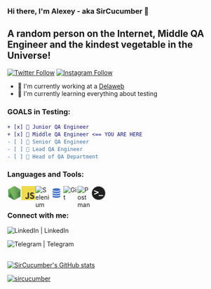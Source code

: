 ### Hi there, I'm Alexey - aka **SirCucumber** 👋

## A random person on the Internet, Middle QA Engineer and the kindest vegetable in the Universe!

[![Twitter Follow](https://img.shields.io/twitter/follow/_SirCucumber?color=green&logo=Twitter&style=for-the-badge)](https://twitter.com/intent/follow?screen_name=_SirCucumber)
[![Instagram Follow](https://img.shields.io/twitter/follow/_SirCucumber?color=green&logo=Instagram&style=for-the-badge)](https://instagram.com/_sircucumber)

- 🏢 I'm currently working at a [Delaweb][worksite]
- 📖 I'm currently learning everything about testing

### GOALS in Testing:

```diff
+ [x] 👶 Junior QA Engineer
+ [x] 👦 Middle QA Engineer <== YOU ARE HERE
- [ ] 🧑 Senior QA Engineer
- [ ] 👨 Lead QA Engineer
- [ ] 🧔 Head of QA Department
```

### Languages and Tools:

<img align="left" alt="Node.js" width="32px" src="https://raw.githubusercontent.com/github/explore/80688e429a7d4ef2fca1e82350fe8e3517d3494d/topics/nodejs/nodejs.png" />
<img align="left" alt="JavaScript" width="32px" src="https://raw.githubusercontent.com/github/explore/80688e429a7d4ef2fca1e82350fe8e3517d3494d/topics/javascript/javascript.png" />
<img align="left" alt="Selenium" width="32px" src="https://raw.githubusercontent.com/detain/svg-logos/780f25886640cef088af994181646db2f6b1a3f8/svg/selenium-logo.svg" />
<img align="left" alt="SQL" width="32px" src="https://raw.githubusercontent.com/github/explore/80688e429a7d4ef2fca1e82350fe8e3517d3494d/topics/sql/sql.png" />
<img align="left" alt="Git" width="32px" src="https://www.vectorlogo.zone/logos/git-scm/git-scm-icon.svg" />
<img align="left" alt="Postman" width="32px" src="https://avatars.githubusercontent.com/u/10251060?s=200&v=4" />
<img align="left" alt="Terminal" width="32px" src="https://raw.githubusercontent.com/github/explore/80688e429a7d4ef2fca1e82350fe8e3517d3494d/topics/terminal/terminal.png" />
<br />
<br />

### Connect with me:

[<img align="left" alt="LinkedIn | LinkedIn" src="https://img.shields.io/badge/LinkedIn-0077B5?style=for-the-badge&logo=linkedin&logoColor=white" />][linkedin]
<br>

[<img align="left" alt="Telegram | Telegram" src="https://img.shields.io/badge/Telegram-2CA5E0?style=for-the-badge&logo=telegram&logoColor=white" />][telegram]
<br>
<br>

[![SirCucumber's GitHub stats](https://github-readme-stats.vercel.app/api?username=SirCucumber&show_icons=true&theme=chartreuse-dark)](https://github.com/SirCucumber)

<p align="left"> <a href="https://github.com/ryo-ma/github-profile-trophy"><img src="https://github-profile-trophy.vercel.app/?username=sircucumber&theme=matrix" alt="sircucumber" /></a> </p>

[worksite]: https://delaweb.ru
[twitter]: https://twitter.com/_SirCucumber
[instagram]: https://instagram.com/_sircucumber
[linkedin]: https://linkedin.com/in/SirCucumber
[telegram]: https://t.me/SirCucumber
